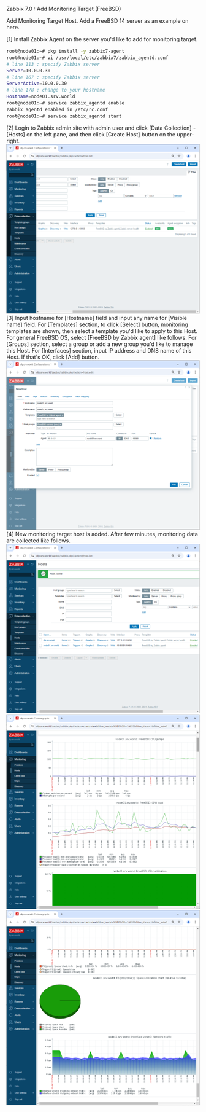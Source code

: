 Zabbix 7.0 : Add Monitoring Target (FreeBSD)
 	
Add Monitoring Target Host. Add a FreeBSD 14 server as an example on here.

[1]	Install Zabbix Agent on the server you'd like to add for monitoring target.
```sh
root@node01:~# pkg install -y zabbix7-agent
root@node01:~# vi /usr/local/etc/zabbix7/zabbix_agentd.conf
# line 113 : specify Zabbix server
Server=10.0.0.30
# line 167 : specify Zabbix server
ServerActive=10.0.0.30
# line 178 : change to your hostname
Hostname=node01.srv.world
root@node01:~# service zabbix_agentd enable
zabbix_agentd enabled in /etc/rc.conf
root@node01:~# service zabbix_agentd start
```
[2]	Login to Zabbix admin site with admin user and click [Data Collection] - [Hosts] on the left pane, and then click [Create Host] button on the upper-right.
<img src="./imgs/e/2.png">
[3]	Input hostname for [Hostname] field and input any name for [Visible name] field. For [Templates] section, to click [Select] button, monitoring templates are shown, then select a template you'd like to apply to this Host. For general FreeBSD OS, select [FreeBSD by Zabbix agent] like follows. For [Groups] section, select a group or add a new group you'd like to manage this Host. For [Interfaces] section, input IP address and DNS name of this Host. If that's OK, click [Add] button.
<img src="./imgs/e/3.png">
[4]	New monitoring target host is added. After few minutes, monitoring data are collected like follows.
<img src="./imgs/e/4.png">
<img src="./imgs/e/5.png"><br>
<img src="./imgs/e/6.png"><br>

